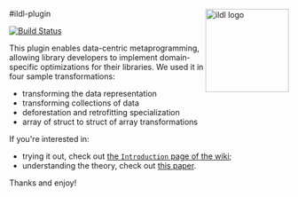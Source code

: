 #ildl-plugin
<img src="http://scala-miniboxing.org/images/ildl-logo.png" alt="ildl logo" width="150" align="right">

[![Build Status](https://travis-ci.org/miniboxing/ildl-plugin.svg)](https://travis-ci.org/miniboxing/ildl-plugin?branch=master)

This plugin enables data-centric metaprogramming, allowing library developers to implement domain-specific optimizations for their libraries. 
We used it in four sample transformations:
 * transforming the data representation
 * transforming collections of data
 * deforestation and retrofitting specialization
 * array of struct to struct of array transformations

If you're interested in:
 * trying it out, check out [the `Introduction` page of the wiki](https://github.com/miniboxing/ildl-plugin/wiki/Tutorial-|-Introduction);
 * understanding the theory, check out [this paper](http://infoscience.epfl.ch/record/207050?ln=en).

Thanks and enjoy!
